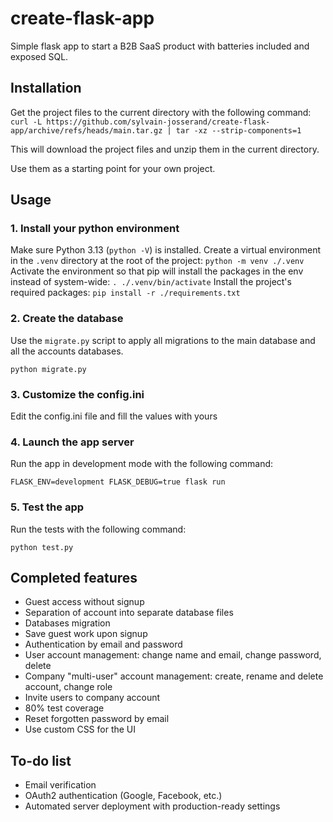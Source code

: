 # create-flask-app
Simple flask app to start a B2B SaaS product with batteries included and exposed SQL.

## Installation
Get the project files to the current directory with the following command:
```curl -L https://github.com/sylvain-josserand/create-flask-app/archive/refs/heads/main.tar.gz | tar -xz --strip-components=1```

This will download the project files and unzip them in the current directory.

Use them as a starting point for your own project.

## Usage

### 1. Install your python environment

Make sure Python 3.13 (`python -V`) is installed.
Create a virtual environment in the `.venv` directory at the root of the project: `python -m venv ./.venv`
Activate the environment so that pip will install the packages in the env instead of system-wide: `. ./.venv/bin/activate`
Install the project's required packages: `pip install -r ./requirements.txt`

### 2. Create the database

Use the `migrate.py` script to apply all migrations to the main database and all the accounts databases.

```python migrate.py```

### 3. Customize the config.ini

Edit the config.ini file and fill the values with yours

### 4. Launch the app server

Run the app in development mode with the following command:

```FLASK_ENV=development FLASK_DEBUG=true flask run```

### 5. Test the app

Run the tests with the following command:

```python test.py```

## Completed features
 - Guest access without signup
 - Separation of account into separate database files
 - Databases migration
 - Save guest work upon signup
 - Authentication by email and password
 - User account management: change name and email, change password, delete
 - Company "multi-user" account management: create, rename and delete account, change role
 - Invite users to company account
 - 80% test coverage
 - Reset forgotten password by email
 - Use custom CSS for the UI

## To-do list
 - Email verification
 - OAuth2 authentication (Google, Facebook, etc.)
 - Automated server deployment with production-ready settings
